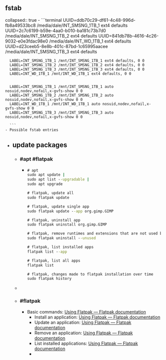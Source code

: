 ## fstab
collapsed:: true
	- ```terminal
	  UUID=ddb70c29-df61-4c48-996d-fb8a49533bc8 /media/dale/INT_SMSNG_1TB_1   ext4    defaults
	  UUID=2c7c6199-b59e-4aa0-b010-ba181c73b7d0 /media/dale/INT_SMSNG_1TB_2   ext4    defaults
	  UUID=841db78b-4616-4c26-9032-e0e3fdac98e0 /media/dale/INT_WD_1TB_1      ext4    defaults
	  UUID=d23ceeb5-8e8b-401c-87bd-1c65995aacee /media/dale/INT_SMSNG_1TB_3   ext4    defaults
	  
	  
	  LABEL=INT_SMSNG_1TB_1 /mnt/INT_SMSNG_1TB_1 ext4 defaults, 0 0
	  LABEL=INT_SMSNG_1TB_2 /mnt/INT_SMSNG_1TB_2 ext4 defaults, 0 0
	  LABEL=INT_SMSNG_1TB_3 /mnt/INT_SMSNG_1TB_3 ext4 defaults, 0 0
	  LABEL=INT_WD_1TB_1 /mnt/INT_WD_1TB_1 ext4 defaults, 0 0
	  
	  
	  LABEL=INT_SMSNG_1TB_1 /mnt/INT_SMSNG_1TB_1 auto nosuid,nodev,nofail,x-gvfs-show 0 0
	  LABEL=INT_SMSNG_1TB_2 /mnt/INT_SMSNG_1TB_2 auto nosuid,nodev,nofail,x-gvfs-show 0 0
	  LABEL=INT_WD_1TB_1 /mnt/INT_WD_1TB_1 auto nosuid,nodev,nofail,x-gvfs-show 0 0
	  LABEL=INT_SMSNG_1TB_3 /mnt/INT_SMSNG_1TB_3 auto nosuid,nodev,nofail,x-gvfs-show 0 0
	  
	  ```
	- Possible fstab entries
- ## update packages
	- ### #apt #flatpak
		- ```cmd
		  # apt
		  sudo apt update |
		  sudo apt list --upgradable |
		  sudo apt upgrade
		  
		  # flatpak, update all
		  sudo flatpak update
		  
		  # flatpak, update single app
		  sudo flatpak update --app org.gimp.GIMP
		  
		  # flatpak, uninstall app
		  sudo flatpak uninstall org.gimp.GIMP
		  
		  # flatpak, remove runtimes and extensions that are not used by installed applications
		  sudo flatpak uninstall --unused
		  
		  # flatpak, list installed apps
		  flatpak list --app
		  
		  # flatpak, list all apps
		  flatpak list
		  
		  # flatpak, changes made to flatpak installation over time
		  sudo flatpak history
		  ```
	-
	- ### #flatpak
		- Basic commands: [Using Flatpak — Flatpak  documentation](https://docs.flatpak.org/en/latest/using-flatpak.html#basic-commands)
			- Install an application: [Using Flatpak — Flatpak  documentation](https://docs.flatpak.org/en/latest/using-flatpak.html#install-applications)
			- Update an application: [Using Flatpak — Flatpak  documentation](https://docs.flatpak.org/en/latest/using-flatpak.html#updating)
			- Remove an application: [Using Flatpak — Flatpak  documentation](https://docs.flatpak.org/en/latest/using-flatpak.html#remove-an-application)
			- List installed applications: [Using Flatpak — Flatpak  documentation](https://docs.flatpak.org/en/latest/using-flatpak.html#list-installed-applications)
			-